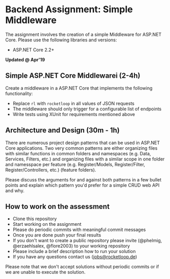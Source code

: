 # Backend Assignment: Simple Middleware

The assignment involves the creation of a simple Middleware for ASP.NET Core. Please use the following libraries and versions:

* ASP.NET Core 2.2+

**Updated @ Apr'19**

## Simple ASP.NET Core Middlewarei (2-4h)

Create a middleware in a ASP.NET Core that implements the following functionality:

* Replace `rl` with `rocketloop` in all values of JSON requests
* The middleware should only trigger for a configurable list of endpoints
* Write tests using XUnit for requirements mentioned above 

## Architecture and Design (30m - 1h)

There are numerous project design patterns that can be used in ASP.NET Core applications. Two very common patterns are either organizing files with similar functions in common folders and namespaces (e.g. Data, Services, Filters, etc.) and organizing files with a similar scope in one folder and namesspace per feature (e.g. Register/Models, Register/Filter, Register/Controllers, etc.) (feature folders). 

Please discuss the arguments for and against both patterns in a few bullet points and explain which pattern you'd prefer for a simple CRUD web API and why.

## How to work on the assessment

*   Clone this repository
*   Start working on the assignment
*   Please do periodic commits with meaningful commit messages
*   Once you are done push your final results
*   If you don't want to create a public repository please invite (@phelmig, @erzaehlsalex, @flore2003) to your working repository
*   Please include a brief description how to run your solution
*   If you have any questions contact us (jobs@rocketloop.de)

Please note that we don't accept solutions without periodic commits or if we are unable to execute the solution.

